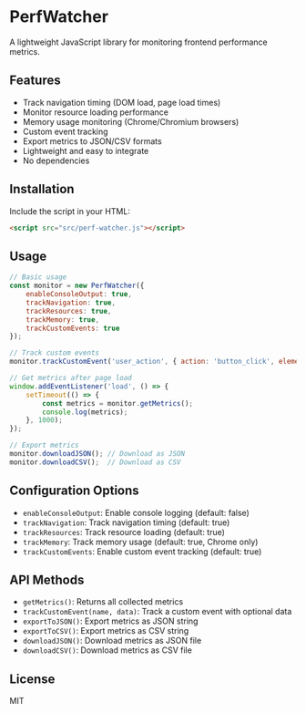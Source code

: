 # PerfWatcher

A lightweight JavaScript library for monitoring frontend performance metrics.

## Features

- Track navigation timing (DOM load, page load times)
- Monitor resource loading performance
- Memory usage monitoring (Chrome/Chromium browsers)
- Custom event tracking
- Export metrics to JSON/CSV formats
- Lightweight and easy to integrate
- No dependencies

## Installation

Include the script in your HTML:

```html
<script src="src/perf-watcher.js"></script>
```

## Usage

```javascript
// Basic usage
const monitor = new PerfWatcher({
    enableConsoleOutput: true,
    trackNavigation: true,
    trackResources: true,
    trackMemory: true,
    trackCustomEvents: true
});

// Track custom events
monitor.trackCustomEvent('user_action', { action: 'button_click', element: 'header_cta' });

// Get metrics after page load
window.addEventListener('load', () => {
    setTimeout(() => {
        const metrics = monitor.getMetrics();
        console.log(metrics);
    }, 1000);
});

// Export metrics
monitor.downloadJSON(); // Download as JSON
monitor.downloadCSV();  // Download as CSV
```

## Configuration Options

- `enableConsoleOutput`: Enable console logging (default: false)
- `trackNavigation`: Track navigation timing (default: true)
- `trackResources`: Track resource loading (default: true)
- `trackMemory`: Track memory usage (default: true, Chrome only)
- `trackCustomEvents`: Enable custom event tracking (default: true)

## API Methods

- `getMetrics()`: Returns all collected metrics
- `trackCustomEvent(name, data)`: Track a custom event with optional data
- `exportToJSON()`: Export metrics as JSON string
- `exportToCSV()`: Export metrics as CSV string
- `downloadJSON()`: Download metrics as JSON file
- `downloadCSV()`: Download metrics as CSV file

## License

MIT